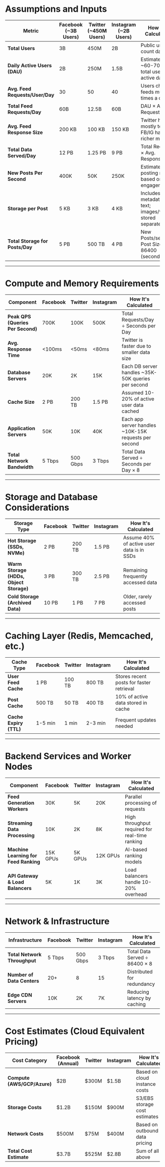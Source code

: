 # Assumptions and Inputs

| Metric                          | Facebook (~3B Users) | Twitter (~450M Users) | Instagram (~2B Users) | How It's Calculated |
|---------------------------------|----------------------|----------------------|----------------------|----------------------|
| **Total Users**                 | 3B                  | 450M                 | 2B                  | Public user count data |
| **Daily Active Users (DAU)**     | 2B                  | 250M                 | 1.5B                | Estimated ~60-70% of total users are active daily |
| **Avg. Feed Requests/User/Day**  | 30                  | 50                   | 40                  | Users check feeds multiple times a day |
| **Total Feed Requests/Day**      | 60B                 | 12.5B                | 60B                 | DAU × Avg. Requests/User |
| **Avg. Feed Response Size**      | 200 KB              | 100 KB               | 150 KB              | Twitter has mostly text; FB/IG have richer media |
| **Total Data Served/Day**        | 12 PB               | 1.25 PB              | 9 PB                | Total Requests × Avg. Response Size |
| **New Posts Per Second**         | 400K                | 50K                  | 250K                | Estimated posting rates based on engagement |
| **Storage per Post**             | 5 KB                | 3 KB                 | 4 KB                | Includes metadata, text; images/videos stored separately |
| **Total Storage for Posts/Day**  | 5 PB                | 500 TB               | 4 PB                | New Posts/sec × Post Size × 86400 (seconds/day) |

---

# Compute and Memory Requirements

| Component                     | Facebook  | Twitter | Instagram | How It's Calculated |
|--------------------------------|----------|---------|-----------|----------------------|
| **Peak QPS (Queries Per Second)** | 700K  | 100K   | 500K      | Total Requests/Day ÷ Seconds per Day |
| **Avg. Response Time**         | <100ms   | <50ms   | <80ms     | Twitter is faster due to smaller data size |
| **Database Servers**           | 20K      | 2K      | 15K       | Each DB server handles ~35K-50K queries per second |
| **Cache Size**                 | 2 PB     | 200 TB  | 1.5 PB    | Assumed 10-20% of active user data cached |
| **Application Servers**        | 50K      | 10K     | 40K       | Each app server handles ~10K-15K requests per second |
| **Total Network Bandwidth**    | 5 Tbps   | 500 Gbps| 3 Tbps    | Total Data Served ÷ Seconds per Day × 8 |

---

# Storage and Database Considerations

| Storage Type            | Facebook  | Twitter | Instagram | How It's Calculated |
|-------------------------|----------|---------|-----------|----------------------|
| **Hot Storage (SSDs, NVMe)**  | 2 PB  | 200 TB | 1.5 PB    | Assume 40% of active user data is in SSDs |
| **Warm Storage (HDDs, Object Storage)** | 3 PB  | 300 TB | 2.5 PB    | Remaining frequently accessed data |
| **Cold Storage (Archived Data)** | 10 PB | 1 PB   | 7 PB      | Older, rarely accessed posts |

---

# Caching Layer (Redis, Memcached, etc.)

| Cache Type              | Facebook  | Twitter | Instagram | How It's Calculated |
|-------------------------|----------|---------|-----------|----------------------|
| **User Feed Cache**     | 1 PB     | 100 TB  | 800 TB    | Stores recent posts for faster retrieval |
| **Post Cache**          | 500 TB   | 50 TB   | 400 TB    | 10% of active data stored in cache |
| **Cache Expiry (TTL)**  | 1-5 min  | 1 min   | 2-3 min   | Frequent updates needed |

---

# Backend Services and Worker Nodes

| Component                      | Facebook  | Twitter | Instagram | How It's Calculated |
|--------------------------------|----------|---------|-----------|----------------------|
| **Feed Generation Workers**    | 30K      | 5K      | 20K       | Parallel processing of requests |
| **Streaming Data Processing**  | 10K      | 2K      | 8K        | High throughput required for real-time ranking |
| **Machine Learning for Feed Ranking** | 15K GPUs | 5K GPUs | 12K GPUs  | AI-based ranking models |
| **API Gateway & Load Balancers** | 5K   | 1K    | 3K        | Load balancers handle 10-20% overhead |

---

# Network & Infrastructure

| Infrastructure         | Facebook  | Twitter | Instagram | How It's Calculated |
|-----------------------|----------|---------|-----------|----------------------|
| **Total Network Throughput** | 5 Tbps  | 500 Gbps | 3 Tbps    | Total Data Served ÷ 86400 × 8 |
| **Number of Data Centers**  | 20+     | 8       | 15        | Distributed for redundancy |
| **Edge CDN Servers**        | 10K     | 2K      | 7K        | Reducing latency by caching |

---

# Cost Estimates (Cloud Equivalent Pricing)

| Cost Category         | Facebook (Annual) | Twitter | Instagram | How It's Calculated |
|----------------------|------------------|---------|-----------|----------------------|
| **Compute (AWS/GCP/Azure)** | $2B   | $300M  | $1.5B      | Based on cloud instance costs |
| **Storage Costs**    | $1.2B  | $150M  | $900M       | S3/EBS storage cost estimates |
| **Network Costs**    | $500M  | $75M   | $400M       | Based on outbound data pricing |
| **Total Cost Estimate** | $3.7B  | $525M  | $2.8B       | Sum of all above |


